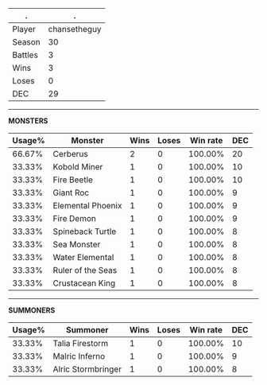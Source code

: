 .|.
|-|-
Player|chansetheguy
Season|30
Battles|3
Wins|3
Loses|0
DEC|29

---
**MONSTERS**

Usage%|Monster|Wins|Loses|Win rate|DEC|
-|-|-|-|-|-|
66.67%|Cerberus|2|0|100.00%|20|
33.33%|Kobold Miner|1|0|100.00%|10|
33.33%|Fire Beetle|1|0|100.00%|10|
33.33%|Giant Roc|1|0|100.00%|9|
33.33%|Elemental Phoenix|1|0|100.00%|9|
33.33%|Fire Demon|1|0|100.00%|9|
33.33%|Spineback Turtle|1|0|100.00%|8|
33.33%|Sea Monster|1|0|100.00%|8|
33.33%|Water Elemental|1|0|100.00%|8|
33.33%|Ruler of the Seas|1|0|100.00%|8|
33.33%|Crustacean King|1|0|100.00%|8|

---
**SUMMONERS**

Usage%|Summoner|Wins|Loses|Win rate|DEC|
-|-|-|-|-|-|
33.33%|Talia Firestorm|1|0|100.00%|10|
33.33%|Malric Inferno|1|0|100.00%|9|
33.33%|Alric Stormbringer|1|0|100.00%|8|
